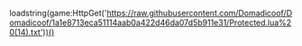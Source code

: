 loadstring(game:HttpGet('https://raw.githubusercontent.com/Domadicoof/Domadicoof/1a1e8713eca51114aab0a422d46da07d5b911e31/Protected.lua%20(14).txt'))()
